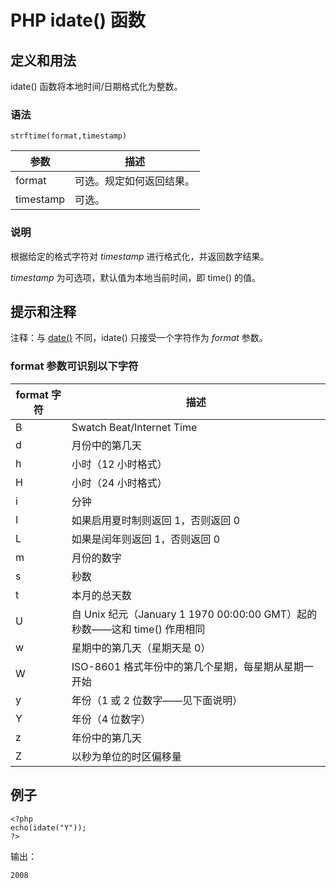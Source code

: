 # PHP idate() 函数



## 定义和用法

idate() 函数将本地时间/日期格式化为整数。

### 语法

```
strftime(format,timestamp)
```

| 参数 | 描述 |
| --- | --- |
| format | 可选。规定如何返回结果。 |
| timestamp | 可选。 |

### 说明

根据给定的格式字符对 _timestamp_ 进行格式化，并返回数字结果。

_timestamp_ 为可选项，默认值为本地当前时间，即 time() 的值。

## 提示和注释

注释：与 [date()](/php/func_date_date.asp "PHP date() 函数") 不同，idate() 只接受一个字符作为 _format_ 参数。

### format 参数可识别以下字符

| format 字符 | 描述 |
| --- | --- |
| B | Swatch Beat/Internet Time |
| d | 月份中的第几天 |
| h | 小时（12 小时格式） |
| H | 小时（24 小时格式） |
| i | 分钟 |
| I | 如果启用夏时制则返回 1，否则返回 0 |
| L | 如果是闰年则返回 1，否则返回 0 |
| m | 月份的数字 |
| s | 秒数 |
| t | 本月的总天数 |
| U | 自 Unix 纪元（January 1 1970 00:00:00 GMT）起的秒数――这和 time() 作用相同 |
| w | 星期中的第几天（星期天是 0） |
| W | ISO-8601 格式年份中的第几个星期，每星期从星期一开始 |
| y | 年份（1 或 2 位数字――见下面说明） |
| Y | 年份（4 位数字） |
| z | 年份中的第几天 |
| Z | 以秒为单位的时区偏移量 |

## 例子

```
<?php
echo(idate("Y"));
?>
```

输出：

```
2008
```



